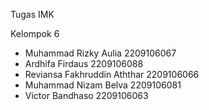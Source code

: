 Tugas IMK

Kelompok 6
- Muhammad Rizky Aulia	2209106067
- Ardhifa Firdaus	2209106088
- Reviansa Fakhruddin Aththar 	2209106066
- Muhammad Nizam Belva	2209106081
- Victor Bandhaso	2209106063

